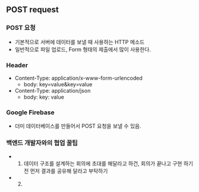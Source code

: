 ## POST request


### POST 요청
- 기본적으로 서버에 데이터를 보낼 때 사용하는 HTTP 메소드
- 일반적으로 파일 업로드, Form 형태의 제출에서 많이 사용한다.

### Header
- Content-Type: application/x-www-form-urlencoded
  - body: key=value&key=value
- Content-Type: application/json
  - body: key: value

### Google Firebase
- 더미 데이터베이스를 만들어서 POST 요청을 보낼 수 있음.

### 백엔드 개발자와의 협업 꿀팁
- 1. 데이터 구조를 설계하는 회의에 초대를 해달라고 하건, 회의가 끝나고 구현 하기 전 먼저 결과를 공유해 달라고 부탁하기
- 2.

